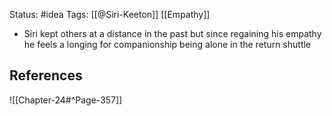 Status: #idea
Tags: [[@Siri-Keeton]] [[Empathy]]

* Siri kept others at a distance in the past but since regaining his empathy he feels a longing for companionship being alone in the return shuttle

## References

![[Chapter-24#^Page-357]]
